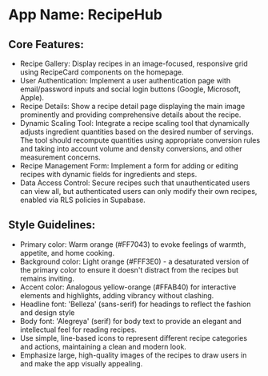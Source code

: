 # **App Name**: RecipeHub

## Core Features:

- Recipe Gallery: Display recipes in an image-focused, responsive grid using RecipeCard components on the homepage.
- User Authentication: Implement a user authentication page with email/password inputs and social login buttons (Google, Microsoft, Apple).
- Recipe Details: Show a recipe detail page displaying the main image prominently and providing comprehensive details about the recipe.
- Dynamic Scaling Tool: Integrate a recipe scaling tool that dynamically adjusts ingredient quantities based on the desired number of servings. The tool should recompute quantities using appropriate conversion rules and taking into account volume and density conversions, and other measurement concerns.
- Recipe Management Form: Implement a form for adding or editing recipes with dynamic fields for ingredients and steps.
- Data Access Control: Secure recipes such that unauthenticated users can view all, but authenticated users can only modify their own recipes, enabled via RLS policies in Supabase.

## Style Guidelines:

- Primary color: Warm orange (#FF7043) to evoke feelings of warmth, appetite, and home cooking.
- Background color: Light orange (#FFF3E0) - a desaturated version of the primary color to ensure it doesn't distract from the recipes but remains inviting.
- Accent color: Analogous yellow-orange (#FFAB40) for interactive elements and highlights, adding vibrancy without clashing.
- Headline font: 'Belleza' (sans-serif) for headings to reflect the fashion and design style
- Body font: 'Alegreya' (serif) for body text to provide an elegant and intellectual feel for reading recipes.
- Use simple, line-based icons to represent different recipe categories and actions, maintaining a clean and modern look.
- Emphasize large, high-quality images of the recipes to draw users in and make the app visually appealing.